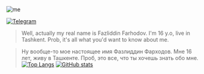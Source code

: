 ![me](https://i.imgur.com/MihSFHM.jpeg)

[![Telegram](https://icons8.com/icon/112159/telegram-app)](https://t.me/the_farkhodov)

> Well, actually my real name is Fazliddin Farhodov. I'm 16 y.o, live in Tashkent. Prob, it's all what you'd want to know about me.



> Ну вообще-то мое настоящее имя Фазлиддин Фарходов. Мне 16 лет, живу в Ташкенте. Проб, это все, что ты хочешь знать обо мне. 
[![Top Langs](https://github-readme-stats.vercel.app/api/top-langs/?username=AmoreForever&show_icons=true&theme=dracula&border_radius=10&hide_border=true&hide_title=true&langs_count=3)](https://github.com/anuraghazra/github-readme-stats)
[![GitHub stats](https://github-readme-stats.vercel.app/api?username=AmoreForever&count_private=true&show_icons=true&theme=dracula&border_radius=10&hide_border=true&hide_title=true)](https://github.com/anuraghazra/github-readme-stats)
